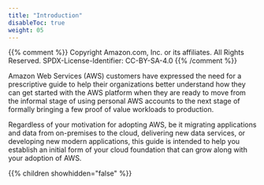 ```yaml
---
title: "Introduction"
disableToc: true
weight: 05
---
```


{{% comment %}}
Copyright Amazon.com, Inc. or its affiliates. All Rights Reserved.
SPDX-License-Identifier: CC-BY-SA-4.0
{{% /comment %}}

Amazon Web Services (AWS) customers have expressed the need for a prescriptive guide to help their organizations better understand how they can get started with the AWS platform when they are ready to move from the informal stage of using personal AWS accounts to the next stage of formally bringing a few proof of value workloads to production.

Regardless of your motivation for adopting AWS, be it migrating applications and data from on-premises to the cloud, delivering new data services, or developing new modern applications, this guide is intended to help you establish an initial form of your cloud foundation that can grow along with your adoption of AWS.

{{% children showhidden="false" %}}
